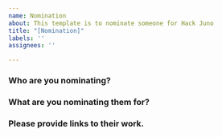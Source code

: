 ```yaml
---
name: Nomination
about: This template is to nominate someone for Hack Juno
title: "[Nomination]"
labels: ''
assignees: ''

---
```


### Who are you nominating?

### What are you nominating them for? 

### Please provide links to their work.
